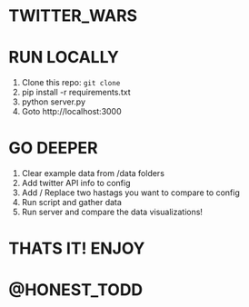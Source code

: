 
# TWITTER_WARS 

# RUN LOCALLY
1. Clone this repo: `git clone `
2. pip install -r requirements.txt
3. python server.py
4. Goto http://localhost:3000

# GO DEEPER
1. Clear example data from /data folders
2. Add twitter API info to config
3. Add / Replace two hastags you want to compare to config
4. Run script and gather data
5. Run server and compare the data visualizations! 

# THATS IT! ENJOY 
# @HONEST_TODD

